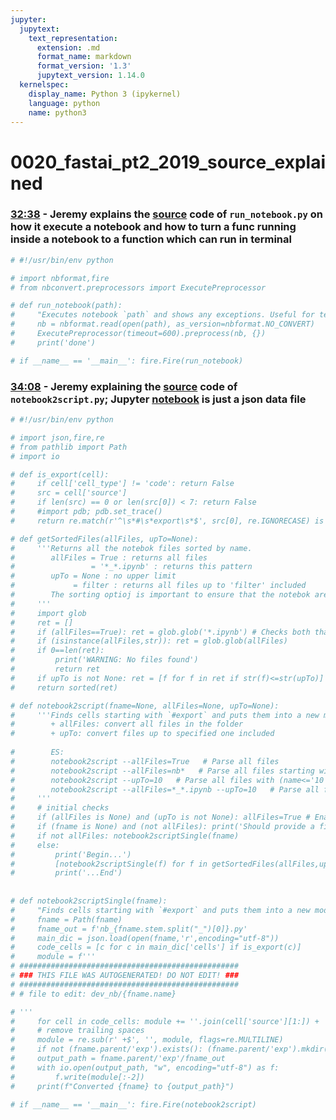 ```yaml
---
jupyter:
  jupytext:
    text_representation:
      extension: .md
      format_name: markdown
      format_version: '1.3'
      jupytext_version: 1.14.0
  kernelspec:
    display_name: Python 3 (ipykernel)
    language: python
    name: python3
---
```


# 0020_fastai_pt2_2019_source_explained

### [32:38](https://youtu.be/4u8FxNEDUeg?list=PLfYUBJiXbdtTIdtE1U8qgyxo4Jy2Y91uj&t=1958) - Jeremy explains the [source](https://github.com/fastai/course-v3/blob/7fceebfd14d4f3bc7e0ec649834309b8cb786e40/nbs/dl2/run_notebook.py) code of `run_notebook.py` on how it execute a notebook and how to turn a func running inside a notebook to a function which can run in terminal

```python
# #!/usr/bin/env python

# import nbformat,fire
# from nbconvert.preprocessors import ExecutePreprocessor

# def run_notebook(path):
#     "Executes notebook `path` and shows any exceptions. Useful for testing"
#     nb = nbformat.read(open(path), as_version=nbformat.NO_CONVERT)
#     ExecutePreprocessor(timeout=600).preprocess(nb, {})
#     print('done')

# if __name__ == '__main__': fire.Fire(run_notebook)
```

### [34:08](https://youtu.be/4u8FxNEDUeg?list=PLfYUBJiXbdtTIdtE1U8qgyxo4Jy2Y91uj&t=2048) - Jeremy explaining the [source](https://github.com/fastai/course-v3/blob/7fceebfd14d4f3bc7e0ec649834309b8cb786e40/nbs/dl2/notebook2script.py#L32) code of `notebook2script.py`; Jupyter [notebook](https://nbviewer.org/github/fastai/course-v3/blob/7fceebfd14d4f3bc7e0ec649834309b8cb786e40/nbs/dl2/00_exports.ipynb) is just a json data file


```python
# #!/usr/bin/env python

# import json,fire,re
# from pathlib import Path
# import io

# def is_export(cell):
#     if cell['cell_type'] != 'code': return False
#     src = cell['source']
#     if len(src) == 0 or len(src[0]) < 7: return False
#     #import pdb; pdb.set_trace()
#     return re.match(r'^\s*#\s*export\s*$', src[0], re.IGNORECASE) is not None

# def getSortedFiles(allFiles, upTo=None):
#     '''Returns all the notebok files sorted by name.
#        allFiles = True : returns all files
#                 = '*_*.ipynb' : returns this pattern
#        upTo = None : no upper limit
#             = filter : returns all files up to 'filter' included
#        The sorting optioj is important to ensure that the notebok are executed in correct order.
#     '''
#     import glob
#     ret = []
#     if (allFiles==True): ret = glob.glob('*.ipynb') # Checks both that is bool type and that is True
#     if (isinstance(allFiles,str)): ret = glob.glob(allFiles)
#     if 0==len(ret): 
#         print('WARNING: No files found')
#         return ret
#     if upTo is not None: ret = [f for f in ret if str(f)<=str(upTo)]
#     return sorted(ret)

# def notebook2script(fname=None, allFiles=None, upTo=None):
#     '''Finds cells starting with `#export` and puts them into a new module
#        + allFiles: convert all files in the folder
#        + upTo: convert files up to specified one included
       
#        ES: 
#        notebook2script --allFiles=True   # Parse all files
#        notebook2script --allFiles=nb*   # Parse all files starting with nb*
#        notebook2script --upTo=10   # Parse all files with (name<='10')
#        notebook2script --allFiles=*_*.ipynb --upTo=10   # Parse all files with an '_' and (name<='10')
#     '''
#     # initial checks
#     if (allFiles is None) and (upTo is not None): allFiles=True # Enable allFiles if upTo is present
#     if (fname is None) and (not allFiles): print('Should provide a file name')
#     if not allFiles: notebook2scriptSingle(fname)
#     else:
#         print('Begin...')
#         [notebook2scriptSingle(f) for f in getSortedFiles(allFiles,upTo)]
#         print('...End')
        
        
# def notebook2scriptSingle(fname):
#     "Finds cells starting with `#export` and puts them into a new module"
#     fname = Path(fname)
#     fname_out = f'nb_{fname.stem.split("_")[0]}.py'
#     main_dic = json.load(open(fname,'r',encoding="utf-8"))
#     code_cells = [c for c in main_dic['cells'] if is_export(c)]
#     module = f'''
# #################################################
# ### THIS FILE WAS AUTOGENERATED! DO NOT EDIT! ###
# #################################################
# # file to edit: dev_nb/{fname.name}

# '''
#     for cell in code_cells: module += ''.join(cell['source'][1:]) + '\n\n'
#     # remove trailing spaces
#     module = re.sub(r' +$', '', module, flags=re.MULTILINE)
#     if not (fname.parent/'exp').exists(): (fname.parent/'exp').mkdir()
#     output_path = fname.parent/'exp'/fname_out
#     with io.open(output_path, "w", encoding="utf-8") as f:
#         f.write(module[:-2])
#     print(f"Converted {fname} to {output_path}")

# if __name__ == '__main__': fire.Fire(notebook2script)
```

```python

```
